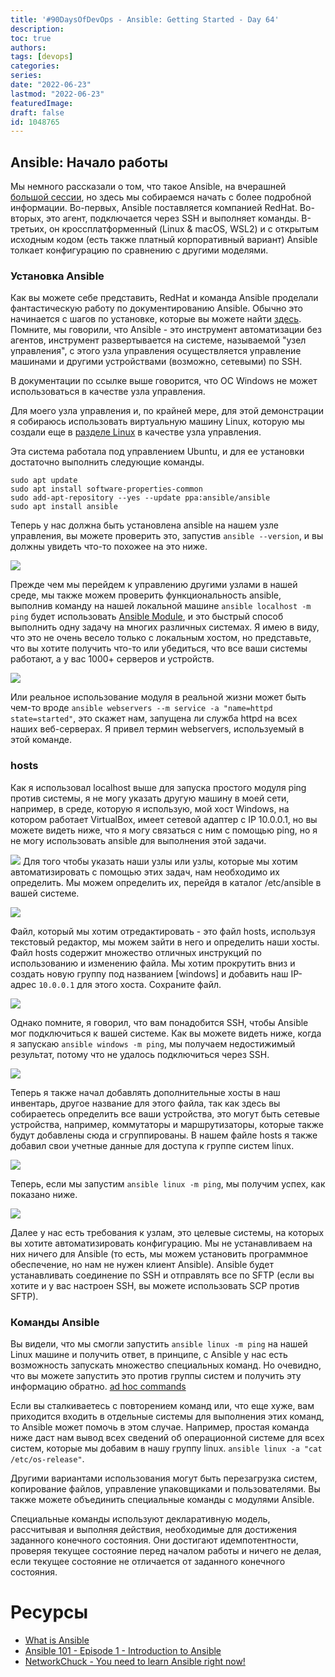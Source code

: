 ```yaml
---
title: '#90DaysOfDevOps - Ansible: Getting Started - Day 64'
description: 
toc: true
authors:
tags: [devops]
categories:
series: 
date: "2022-06-23"
lastmod: "2022-06-23"
featuredImage:
draft: false
id: 1048765
---
```

## Ansible: Начало работы

Мы немного рассказали о том, что такое Ansible, на вчерашней [большой сессии](../day63), но здесь мы собираемся начать с более подробной информации. Во-первых, Ansible поставляется компанией RedHat. Во-вторых, это агент, подключается через SSH и выполняет команды. В-третьих, он кроссплатформенный (Linux & macOS, WSL2) и с открытым исходным кодом (есть также платный корпоративный вариант) Ansible толкает конфигурацию по сравнению с другими моделями. 

### Установка Ansible 
Как вы можете себе представить, RedHat и команда Ansible проделали фантастическую работу по документированию Ansible. Обычно это начинается с шагов по установке, которые вы можете найти [здесь](https://docs.ansible.com/ansible/latest/installation_guide/intro_installation.html). Помните, мы говорили, что Ansible - это инструмент автоматизации без агентов, инструмент развертывается на системе, называемой "узел управления", с этого узла управления осуществляется управление машинами и другими устройствами (возможно, сетевыми) по SSH. 

В документации по ссылке выше говорится, что ОС Windows не может использоваться в качестве узла управления. 

Для моего узла управления и, по крайней мере, для этой демонстрации я собираюсь использовать виртуальную машину Linux, которую мы создали еще в [разделе Linux](../day20) в качестве узла управления. 

Эта система работала под управлением Ubuntu, и для ее установки достаточно выполнить следующие команды. 

```
sudo apt update
sudo apt install software-properties-common
sudo add-apt-repository --yes --update ppa:ansible/ansible
sudo apt install ansible
```
Теперь у нас должна быть установлена ansible на нашем узле управления, вы можете проверить это, запустив `ansible --version`, и вы должны увидеть что-то похожее на это ниже. 

![](../images/Day64_config1.png?v1)

Прежде чем мы перейдем к управлению другими узлами в нашей среде, мы также можем проверить функциональность ansible, выполнив команду на нашей локальной машине `ansible localhost -m ping` будет использовать [Ansible Module](https://docs.ansible.com/ansible/2.9/user_guide/modules_intro.html), и это быстрый способ выполнить одну задачу на многих различных системах. Я имею в виду, что это не очень весело только с локальным хостом, но представьте, что вы хотите получить что-то или убедиться, что все ваши системы работают, а у вас 1000+ серверов и устройств. 

![](../images/Day64_config2.png?v1)

Или реальное использование модуля в реальной жизни может быть чем-то вроде `ansible webservers --m service -a "name=httpd state=started"`, это скажет нам, запущена ли служба httpd на всех наших веб-серверах. Я привел термин webservers, используемый в этой команде. 

### hosts 

Как я использовал localhost выше для запуска простого модуля ping против системы, я не могу указать другую машину в моей сети, например, в среде, которую я использую, мой хост Windows, на котором работает VirtualBox, имеет сетевой адаптер с IP 10.0.0.1, но вы можете видеть ниже, что я могу связаться с ним с помощью ping, но я не могу использовать ansible для выполнения этой задачи. 

![](../images/Day64_config3.png?v1)
Для того чтобы указать наши узлы или узлы, которые мы хотим автоматизировать с помощью этих задач, нам необходимо их определить. Мы можем определить их, перейдя в каталог /etc/ansible в вашей системе. 

![](../images/Day64_config4.png?v1)

Файл, который мы хотим отредактировать - это файл hosts, используя текстовый редактор, мы можем зайти в него и определить наши хосты. Файл hosts содержит множество отличных инструкций по использованию и изменению файла. Мы хотим прокрутить вниз и создать новую группу под названием [windows] и добавить наш IP-адрес `10.0.0.1` для этого хоста. Сохраните файл. 

![](../images/Day64_config5.png?v1)

Однако помните, я говорил, что вам понадобится SSH, чтобы Ansible мог подключиться к вашей системе. Как вы можете видеть ниже, когда я запускаю `ansible windows -m ping`, мы получаем недостижимый результат, потому что не удалось подключиться через SSH. 

![](../images/Day64_config6.png?v1)

Теперь я также начал добавлять дополнительные хосты в наш инвентарь, другое название для этого файла, так как здесь вы собираетесь определить все ваши устройства, это могут быть сетевые устройства, например, коммутаторы и маршрутизаторы, которые также будут добавлены сюда и сгруппированы. В нашем файле hosts я также добавил свои учетные данные для доступа к группе систем linux. 

![](../images/Day64_config7.png?v1)

Теперь, если мы запустим `ansible linux -m ping`, мы получим успех, как показано ниже. 

![](../images/Day64_config8.png?v1)

Далее у нас есть требования к узлам, это целевые системы, на которых вы хотите автоматизировать конфигурацию. Мы не устанавливаем на них ничего для Ansible (то есть, мы можем установить программное обеспечение, но нам не нужен клиент Ansible). Ansible будет устанавливать соединение по SSH и отправлять все по SFTP (если вы хотите и у вас настроен SSH, вы можете использовать SCP против SFTP). 

### Команды Ansible 

Вы видели, что мы смогли запустить `ansible linux -m ping` на нашей Linux машине и получить ответ, в принципе, с Ansible у нас есть возможность запускать множество специальных команд. Но очевидно, что вы можете запустить это против группы систем и получить эту информацию обратно. [ad hoc commands](https://docs.ansible.com/ansible/latest/user_guide/intro_adhoc.html)

Если вы сталкиваетесь с повторением команд или, что еще хуже, вам приходится входить в отдельные системы для выполнения этих команд, то Ansible может помочь в этом случае. Например, простая команда ниже даст нам вывод всех сведений об операционной системе для всех систем, которые мы добавим в нашу группу linux. 
`ansible linux -a "cat /etc/os-release"`.

Другими вариантами использования могут быть перезагрузка систем, копирование файлов, управление упаковщиками и пользователями. Вы также можете объединить специальные команды с модулями Ansible. 

Специальные команды используют декларативную модель, рассчитывая и выполняя действия, необходимые для достижения заданного конечного состояния. Они достигают идемпотентности, проверяя текущее состояние перед началом работы и ничего не делая, если текущее состояние не отличается от заданного конечного состояния.

# Ресурсы 

- [What is Ansible](https://www.youtube.com/watch?v=1id6ERvfozo)
- [Ansible 101 - Episode 1 - Introduction to Ansible](https://www.youtube.com/watch?v=goclfp6a2IQ)
- [NetworkChuck - You need to learn Ansible right now!](https://www.youtube.com/watch?v=5hycyr-8EKs&t=955s)

